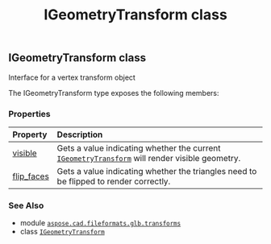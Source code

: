 ﻿---
title: IGeometryTransform class
second_title: Aspose.CAD for Python via .NET API References
description: 
type: docs
weight: 30
url: /python-net/aspose.cad.fileformats.glb.transforms/igeometrytransform/
is_root: false
---

## IGeometryTransform class

Interface for a vertex transform object



The IGeometryTransform type exposes the following members:

### Properties
| Property | Description |
| :- | :- |
| [visible](/cad/python-net/aspose.cad.fileformats.glb.transforms/igeometrytransform/visible) | Gets a value indicating whether the current [`IGeometryTransform`](/cad/python-net/aspose.cad.fileformats.glb.transforms/igeometrytransform) will render visible geometry. |
| [flip_faces](/cad/python-net/aspose.cad.fileformats.glb.transforms/igeometrytransform/flip_faces) | Gets a value indicating whether the triangles need to be flipped to render correctly. |



### See Also
* module [`aspose.cad.fileformats.glb.transforms`](..)
* class [`IGeometryTransform`](/cad/python-net/aspose.cad.fileformats.glb.transforms/igeometrytransform)

